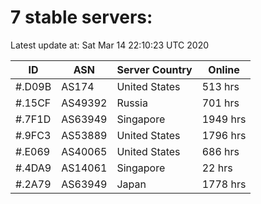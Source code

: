 # 7 stable servers:

Latest update at: Sat Mar 14 22:10:23 UTC 2020

| ID | ASN | Server Country | Online |
| -- | --- | -------------- | ------ |
| #.D09B | AS174 | United States | 513 hrs |
| #.15CF | AS49392 | Russia | 701 hrs |
| #.7F1D | AS63949 | Singapore | 1949 hrs |
| #.9FC3 | AS53889 | United States | 1796 hrs |
| #.E069 | AS40065 | United States | 686 hrs |
| #.4DA9 | AS14061 | Singapore | 22 hrs |
| #.2A79 | AS63949 | Japan | 1778 hrs |

